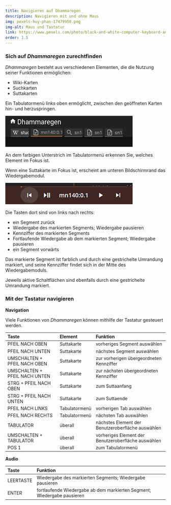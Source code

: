 ```yaml
---
title: Navigieren auf Dhammaregen
description: Navigieren mit und ohne Maus
img: pexels-huy-phan-17479950.png
img-alt: Maus und Tastatur
link: https://www.pexels.com/photo/black-and-white-computer-keyboard-and-a-mouse-17479950/
order: 1.5
---
```


### Sich auf *Dhammaregen* zurechtfinden
*Dhammaregen* besteht aus verschiedenen Elementen, die die Nutzung seiner Funktionen ermöglichen:
- Wiki-Karten
- Suchkarten
- Suttakarten

Ein Tabulatormenü links oben ermöglicht, zwischen den geöffneten Karten hin- und herzuspringen.

<p><img src="img/tabs.png" class="ebt-image" alt="Bildschirmfoto von Suchfeld mit Wort Wasser und Suchbegriffen" style="width: 400px;"></p>

An dem farbigen Unterstrich im Tabulatormenü erkennen Sie, welches Element im Fokus ist. 

Wenn eine Suttakarte im Fokus ist, erscheint am unteren Bildschirmrand das Wiedergabemodul.

<p><img src="img/play.png" class="ebt-image" alt="Bildschirmfoto von Wiedergabemodul" style="width: 400px;"></p>

Die Tasten dort sind von links nach rechts:
- ein Segment zurück
- Wiedergabe des markierten Segments; Wiedergabe pausieren
- Kennziffer des markierten Segments
- Fortlaufende Wiedergabe ab dem markierten Segment; Wiedergabe pausieren
- ein Segment vorwärts

Das markierte Segment ist farblich und durch eine gestrichelte Umrandung markiert, und seine Kennziffer findet sich in der Mitte des Wiedergabemoduls.

Jeweils aktive Schaltflächen sind ebenfalls durch eine gestrichelte Umrandung markiert.

### Mit der Tastatur navigieren

**Navigation**

Viele Funktionen von *Dhammaregen* können mithilfe der Tastatur gesteuert werden. 

| Taste | Element | Funktion |
| :---- | :---- | :---- |
| PFEIL NACH OBEN | Suttakarte | vorheriges Segment auswählen |
| PFEIL NACH UNTEN | Suttakarte | nächstes Segment auswählen |
| UMSCHALTEN + PFEIL NACH OBEN | Suttakarte | zur vorherigen übergeordneten Kennziffer |
| UMSCHALTEN + PFEIL NACH UNTEN | Suttakarte | zur nächsten übergeordneten Kennziffer |
| STRG + PFEIL NACH OBEN | Suttakarte | zum Suttaanfang |
| STRG + PFEIL NACH UNTEN | Suttakarte | zum Suttaende |
| PFEIL NACH LINKS | Tabulatormenü | vorherigen Tab auswählen |
| PFEIL NACH RECHTS | Tabulatormenü | nächsten Tab auswählen |
| TABULATOR | überall | nächstes Element der Benutzeroberfläche auswählen |
| UMSCHALTEN + TABULATOR | überall | vorheriges Element der Benutzeroberfläche auswählen |
| POS 1 | überall | zum Tabulatormenü |



<!-- - <kbd>PFEIL NACH UNTEN</kbd> und <kbd>PFEIL NACH OBEN</kbd>: nächstes oder vorheriges Segment auf einer Suttakarte auswählen
- <kbd>PFEIL NACH LINKS</kbd> und <kbd>PFEIL NACH RECHTS</kbd>: nächsten oder vorherigen Tab im Tabulatormenü auswählen
- <kbd>UMSCHALTEN</kbd> + <kbd>PFEIL NACH UNTEN</kbd>: zur nächsten übergeordneten Kennziffer springen, z. B. von Segment 1.1 zu Segment 2.1
- <kbd>UMSCHALTEN</kbd> + <kbd>PFEIL NACH OBEN</kbd>: zur vorherigen übergeordneten Kennziffer springen, z. B. von Segment 2.1 zu Segment 1.1
- <kbd>STRG</kbd> + <kbd>PFEIL NACH UNTEN</kbd>: zum Suttaende
- <kbd>STRG</kbd> + <kbd>PFEIL NACH OBEN</kbd>: zum Suttaanfang
- <kbd>TABULATOR</kbd>: nächstes Element der Benutzeroberfläche auswählen
- <kbd>UMSCHALTEN</kbd> + <kbd>TABULATOR</kbd>: vorheriges Element der Benutzeroberfläche auswählen
- <kbd>POS 1</kbd>: zum Tabulatormenü -->

**Audio**

| Taste | Funktion |
| :---- | :---- |
| LEERTASTE | Wiedergabe des markierten Segments; Wiedergabe pausieren |
| ENTER | fortlaufende Wiedergabe ab dem markierten Segment; Wiedergabe pausieren |



<!-- - - <kbd>LEERTASTE</kbd>: Wiedergabe des markierten Segments; Wiedergabe pausieren
- <kbd>ENTER</kbd>: fortlaufende Wiedergabe ab dem markierten Segment; Wiedergabe pausieren -->



